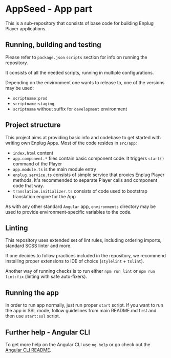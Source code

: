 # AppSeed - App part

This is a sub-repository that consists of base code for building Enplug Player applications.

## Running, building and testing

Please refer to `package.json` `scripts` section for info on running the repository.

It consists of all the needed scripts, running in multiple configurations.

Depending on the environment one wants to release to, one of the versions may be used:

- `scriptname:prod`
- `scriptname:staging`
- `scriptname` without suffix for `development` environment

## Project structure

This project aims at providing basic info and codebase to get started with writing own Enplug Apps. Most of the code resides in `src/app`:

- `index.html` content
- `app.component.*` files contain basic component code. It triggers `start()` command of the Player
- `app.module.ts` is the main module entry
- `enplug.service.ts` consists of simple service that proxies Enplug Player methods. It's recommended to separate Player calls and component code that way.
- `translation.initializer.ts` consists of code used to bootstrap translation engine for the App

As with any other standard `Angular` app, `environments` directory may be used to provide environment-specific variables to the code.

## Linting

This repository uses extended set of lint rules, including ordering imports, standard SCSS linter and more. 

If one decides to follow practices included in the repository, we recommend installing proper extensions to IDE of choice (`stylelint` + `tslint`). 

Another way of running checks is to run either `npm run lint` or `npm run lint:fix` (linting with safe auto-fixers).

## Running the app

In order to run app normally, just run proper `start` script. If you want to run the app in SSL mode, follow guidelines from main README.md first and then use `start:ssl` script.

## Further help - Angular CLI

To get more help on the Angular CLI use `ng help` or go check out the [Angular CLI README](https://github.com/angular/angular-cli/blob/master/README.md).
